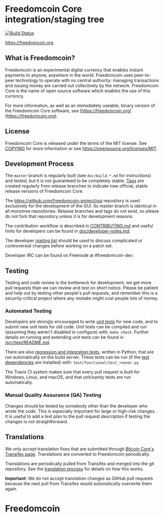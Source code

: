 Freedomcoin Core integration/staging tree
=====================================

[![Build Status](https://travis-ci.org/freedomcoin-project/freedomcoin.svg?branch=master)](https://travis-ci.org/freedomcoin-project/freedomcoin)

https://freedomcoin.org

What is Freedomcoin?
----------------

Freedomcoin is an experimental digital currency that enables instant payments to
anyone, anywhere in the world. Freedomcoin uses peer-to-peer technology to operate
with no central authority: managing transactions and issuing money are carried
out collectively by the network. Freedomcoin Core is the name of open source
software which enables the use of this currency.

For more information, as well as an immediately useable, binary version of
the Freedomcoin Core software, see [https://freedomcoin.org](https://freedomcoin.org).

License
-------

Freedomcoin Core is released under the terms of the MIT license. See [COPYING](COPYING) for more
information or see https://opensource.org/licenses/MIT.

Development Process
-------------------

The `master` branch is regularly built (see `doc/build-*.md` for instructions) and tested, but it is not guaranteed to be
completely stable. [Tags](https://github.com/freedomcoin-project/freedomcoin/tags) are created
regularly from release branches to indicate new official, stable release versions of Freedomcoin Core.

The https://github.com/freedomcoin-project/gui repository is used exclusively for the
development of the GUI. Its master branch is identical in all monotree
repositories. Release branches and tags do not exist, so please do not fork
that repository unless it is for development reasons.

The contribution workflow is described in [CONTRIBUTING.md](CONTRIBUTING.md)
and useful hints for developers can be found in [doc/developer-notes.md](doc/developer-notes.md).

The developer [mailing list](https://groups.google.com/forum/#!forum/freedomcoin-dev)
should be used to discuss complicated or controversial changes before working
on a patch set.

Developer IRC can be found on Freenode at #freedomcoin-dev.

Testing
-------

Testing and code review is the bottleneck for development; we get more pull
requests than we can review and test on short notice. Please be patient and help out by testing
other people's pull requests, and remember this is a security-critical project where any mistake might cost people
lots of money.

### Automated Testing

Developers are strongly encouraged to write [unit tests](src/test/README.md) for new code, and to
submit new unit tests for old code. Unit tests can be compiled and run
(assuming they weren't disabled in configure) with: `make check`. Further details on running
and extending unit tests can be found in [/src/test/README.md](/src/test/README.md).

There are also [regression and integration tests](/test), written
in Python, that are run automatically on the build server.
These tests can be run (if the [test dependencies](/test) are installed) with: `test/functional/test_runner.py`

The Travis CI system makes sure that every pull request is built for Windows, Linux, and macOS, and that unit/sanity tests are run automatically.

### Manual Quality Assurance (QA) Testing

Changes should be tested by somebody other than the developer who wrote the
code. This is especially important for large or high-risk changes. It is useful
to add a test plan to the pull request description if testing the changes is
not straightforward.

Translations
------------

We only accept translation fixes that are submitted through [Bitcoin Core's Transifex page](https://www.transifex.com/projects/p/bitcoin/).
Translations are converted to Freedomcoin periodically.

Translations are periodically pulled from Transifex and merged into the git repository. See the
[translation process](doc/translation_process.md) for details on how this works.

**Important**: We do not accept translation changes as GitHub pull requests because the next
pull from Transifex would automatically overwrite them again.
# Freedomcoin
